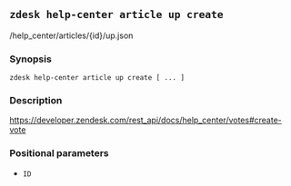 ## `zdesk help-center article up create`

/help_center/articles/{id}/up.json

### Synopsis

    zdesk help-center article up create [ ... ]

### Description

https://developer.zendesk.com/rest_api/docs/help_center/votes#create-vote

### Positional parameters

* `ID`


